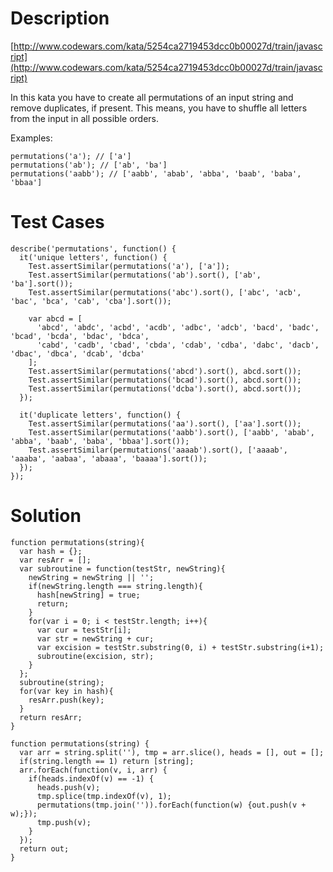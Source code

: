 # Description
[http://www.codewars.com/kata/5254ca2719453dcc0b00027d/train/javascript](http://www.codewars.com/kata/5254ca2719453dcc0b00027d/train/javascript)

In this kata you have to create all permutations of an input string and remove duplicates, if present. This means, you have to shuffle all letters from the input in all possible orders.

Examples:
```
permutations('a'); // ['a']
permutations('ab'); // ['ab', 'ba']
permutations('aabb'); // ['aabb', 'abab', 'abba', 'baab', 'baba', 'bbaa']
```

# Test Cases
```
describe('permutations', function() {
  it('unique letters', function() {
    Test.assertSimilar(permutations('a'), ['a']);
    Test.assertSimilar(permutations('ab').sort(), ['ab', 'ba'].sort());
    Test.assertSimilar(permutations('abc').sort(), ['abc', 'acb', 'bac', 'bca', 'cab', 'cba'].sort());
    
    var abcd = [
      'abcd', 'abdc', 'acbd', 'acdb', 'adbc', 'adcb', 'bacd', 'badc', 'bcad', 'bcda', 'bdac', 'bdca',
      'cabd', 'cadb', 'cbad', 'cbda', 'cdab', 'cdba', 'dabc', 'dacb', 'dbac', 'dbca', 'dcab', 'dcba'
    ];
    Test.assertSimilar(permutations('abcd').sort(), abcd.sort());
    Test.assertSimilar(permutations('bcad').sort(), abcd.sort());
    Test.assertSimilar(permutations('dcba').sort(), abcd.sort());
  });
  
  it('duplicate letters', function() {
    Test.assertSimilar(permutations('aa').sort(), ['aa'].sort());
    Test.assertSimilar(permutations('aabb').sort(), ['aabb', 'abab', 'abba', 'baab', 'baba', 'bbaa'].sort());
    Test.assertSimilar(permutations('aaaab').sort(), ['aaaab', 'aaaba', 'aabaa', 'abaaa', 'baaaa'].sort());
  });
});

```

# Solution

```
function permutations(string){
  var hash = {};
  var resArr = [];
  var subroutine = function(testStr, newString){
    newString = newString || '';
    if(newString.length === string.length){
      hash[newString] = true;
      return;
    }
    for(var i = 0; i < testStr.length; i++){
      var cur = testStr[i];
      var str = newString + cur;
      var excision = testStr.substring(0, i) + testStr.substring(i+1);
      subroutine(excision, str);
    }
  }; 
  subroutine(string);
  for(var key in hash){
    resArr.push(key);
  }
  return resArr;
}
```

```
function permutations(string) {
  var arr = string.split(''), tmp = arr.slice(), heads = [], out = [];
  if(string.length == 1) return [string];
  arr.forEach(function(v, i, arr) {
    if(heads.indexOf(v) == -1) {
      heads.push(v);
      tmp.splice(tmp.indexOf(v), 1);
      permutations(tmp.join('')).forEach(function(w) {out.push(v + w);});
      tmp.push(v);
    }
  });
  return out;
}
```
